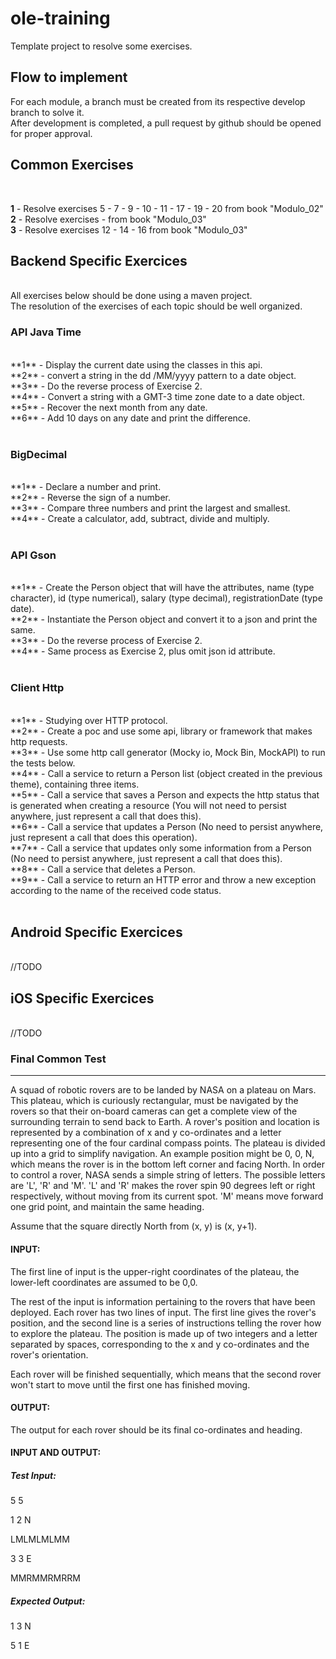 # ole-training
Template project to resolve some exercises.

## Flow to implement
For each module, a branch must be created from its respective develop branch to solve it. <br>
After development is completed, a pull request by github should be opened for proper approval. <br>

## Common Exercises

</br>

**1** - Resolve exercises 5 - 7 - 9 - 10 - 11 - 17 - 19 - 20 from book "Modulo_02"<br>
**2** - Resolve exercises - from book "Modulo_03"<br>
**3** - Resolve exercises 12 - 14 - 16 from book "Modulo_03"<br>

## Backend Specific Exercices

<br>
All exercises below should be done using a maven project. <br>
The resolution of the exercises of each topic should be well organized. <br>

### API Java Time

<br>
	**1** - Display the current date using the classes in this api. <br>
	**2** - convert a string in the dd /MM/yyyy pattern to a date object. <br>
	**3** - Do the reverse process of Exercise 2. <br>
	**4** - Convert a string with a GMT-3 time zone date to a date object. <br>
	**5** - Recover the next month from any date. <br>
	**6** - Add 10 days on any date and print the difference. <br>
<br>

### BigDecimal

<br>
	**1** - Declare a number and print. <br>
	**2** - Reverse the sign of a number. <br>
	**3** - Compare three numbers and print the largest and smallest. <br>
	**4** - Create a calculator, add, subtract, divide and multiply. <br>
<br>

### API Gson

<br>
	**1** - Create the Person object that will have the attributes, name (type character), id (type numerical), salary (type decimal), registrationDate (type date). <br>
	**2** - Instantiate the Person object and convert it to a json and print the same. <br>
	**3** - Do the reverse process of Exercise 2. <br>
	**4** - Same process as Exercise 2, plus omit json id attribute. <br>
<br>

### Client Http

<br>
	**1** - Studying over HTTP protocol. <br>
	**2** - Create a poc and use some api, library or framework that makes http requests. <br>
	**3** - Use some http call generator (Mocky io, Mock Bin, MockAPI) to run the tests below. <br>
	**4** - Call a service to return a Person list (object created in the previous theme), containing three items. <br>
	**5** - Call a service that saves a Person and expects the http status that is generated when creating a resource (You will not need to persist anywhere, just represent a call that does this). <br>
	**6** - Call a service that updates a Person (No need to persist anywhere, just represent a call that does this operation). <br>
	**7** - Call a service that updates only some information from a Person (No need to persist anywhere, just represent a call that does this). <br>
	**8** - Call a service that deletes a Person. <br>
	**9** - Call a service to return an HTTP error and throw a new exception according to the name of the received code status. <br>
<br>

## Android Specific Exercices

<br>
//TODO
<br>

## iOS Specific Exercices

<br>
//TODO
<br>

### Final Common Test
--------------------

A squad of robotic rovers are to be landed by NASA on a plateau on Mars. This plateau, which is curiously rectangular, must be navigated by the rovers so that their on-board cameras can get a complete view of the surrounding terrain to send back to Earth.
A rover's position and location is represented by a combination of x and y co-ordinates and a letter representing one of the four cardinal compass points. The plateau is divided up into a grid to simplify navigation. An example position might be 0, 0, N, which means the rover is in the bottom left corner and facing North.
In order to control a rover, NASA sends a simple string of letters. The possible letters are 'L', 'R' and 'M'. 'L' and 'R' makes the rover spin 90 degrees left or right respectively, without moving from its current spot. 'M' means move forward one grid point, and maintain the same heading.

Assume that the square directly North from (x, y) is (x, y+1).

#### INPUT:

The first line of input is the upper-right coordinates of the plateau, the lower-left coordinates are assumed to be 0,0.

The rest of the input is information pertaining to the rovers that have been deployed. Each rover has two lines of input. The first line gives the rover's position, and the second line is a series of instructions telling the rover how to explore the plateau.
The position is made up of two integers and a letter separated by spaces, corresponding to the x and y co-ordinates and the rover's orientation.

Each rover will be finished sequentially, which means that the second rover won't start to move until the first one has finished moving.

#### OUTPUT:

The output for each rover should be its final co-ordinates and heading.

#### INPUT AND OUTPUT:

##### Test Input:
5 5

1 2 N

LMLMLMLMM

3 3 E

MMRMMRMRRM

##### Expected Output:

1 3 N

5 1 E
